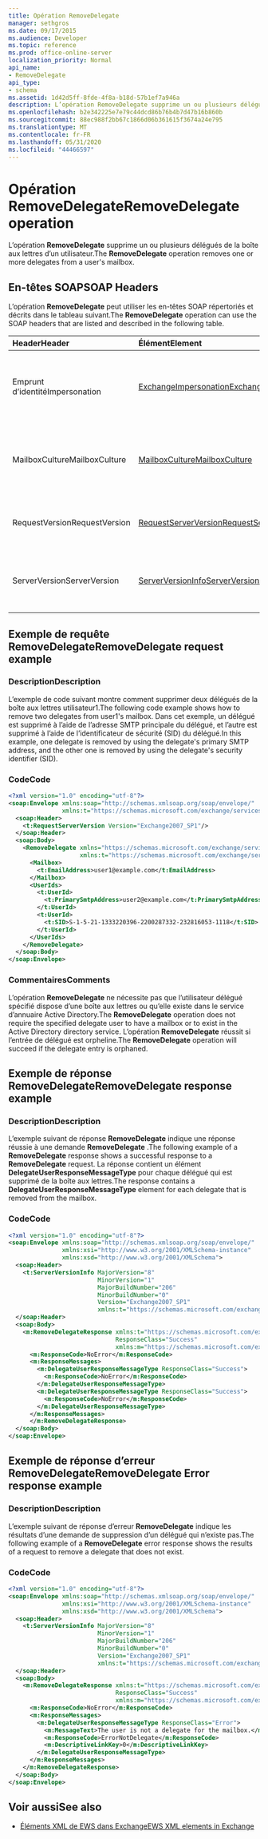 ```yaml
---
title: Opération RemoveDelegate
manager: sethgros
ms.date: 09/17/2015
ms.audience: Developer
ms.topic: reference
ms.prod: office-online-server
localization_priority: Normal
api_name:
- RemoveDelegate
api_type:
- schema
ms.assetid: 1d42d5ff-8fde-4f8a-b18d-57b1ef7a946a
description: L’opération RemoveDelegate supprime un ou plusieurs délégués de la boîte aux lettres d’un utilisateur.
ms.openlocfilehash: b2e342225e7e79c44dcd86b76b4b7d47b16b860b
ms.sourcegitcommit: 88ec988f2bb67c1866d06b361615f3674a24e795
ms.translationtype: MT
ms.contentlocale: fr-FR
ms.lasthandoff: 05/31/2020
ms.locfileid: "44466597"
---
```

# <a name="removedelegate-operation"></a><span data-ttu-id="6264a-103">Opération RemoveDelegate</span><span class="sxs-lookup"><span data-stu-id="6264a-103">RemoveDelegate operation</span></span>

<span data-ttu-id="6264a-104">L’opération **RemoveDelegate** supprime un ou plusieurs délégués de la boîte aux lettres d’un utilisateur.</span><span class="sxs-lookup"><span data-stu-id="6264a-104">The **RemoveDelegate** operation removes one or more delegates from a user's mailbox.</span></span> 
  
## <a name="soap-headers"></a><span data-ttu-id="6264a-105">En-têtes SOAP</span><span class="sxs-lookup"><span data-stu-id="6264a-105">SOAP Headers</span></span>

<span data-ttu-id="6264a-106">L’opération **RemoveDelegate** peut utiliser les en-têtes SOAP répertoriés et décrits dans le tableau suivant.</span><span class="sxs-lookup"><span data-stu-id="6264a-106">The **RemoveDelegate** operation can use the SOAP headers that are listed and described in the following table.</span></span> 
  
|<span data-ttu-id="6264a-107">**Header**</span><span class="sxs-lookup"><span data-stu-id="6264a-107">**Header**</span></span>|<span data-ttu-id="6264a-108">**Élément**</span><span class="sxs-lookup"><span data-stu-id="6264a-108">**Element**</span></span>|<span data-ttu-id="6264a-109">**Description**</span><span class="sxs-lookup"><span data-stu-id="6264a-109">**Description**</span></span>|
|:-----|:-----|:-----|
|<span data-ttu-id="6264a-110">Emprunt d’identité</span><span class="sxs-lookup"><span data-stu-id="6264a-110">Impersonation</span></span>  <br/> |[<span data-ttu-id="6264a-111">ExchangeImpersonation</span><span class="sxs-lookup"><span data-stu-id="6264a-111">ExchangeImpersonation</span></span>](exchangeimpersonation.md) <br/> |<span data-ttu-id="6264a-112">Identifie l’utilisateur qui emprunte l’identité de l’application cliente.</span><span class="sxs-lookup"><span data-stu-id="6264a-112">Identifies the user whom the client application is impersonating.</span></span>  <br/> |
|<span data-ttu-id="6264a-113">MailboxCulture</span><span class="sxs-lookup"><span data-stu-id="6264a-113">MailboxCulture</span></span>  <br/> |[<span data-ttu-id="6264a-114">MailboxCulture</span><span class="sxs-lookup"><span data-stu-id="6264a-114">MailboxCulture</span></span>](mailboxculture.md) <br/> |<span data-ttu-id="6264a-115">Identifie la culture RFC3066 à utiliser pour accéder à la boîte aux lettres.</span><span class="sxs-lookup"><span data-stu-id="6264a-115">Identifies the RFC3066 culture to be used to access the mailbox.</span></span>  <br/> |
|<span data-ttu-id="6264a-116">RequestVersion</span><span class="sxs-lookup"><span data-stu-id="6264a-116">RequestVersion</span></span>  <br/> |[<span data-ttu-id="6264a-117">RequestServerVersion</span><span class="sxs-lookup"><span data-stu-id="6264a-117">RequestServerVersion</span></span>](requestserverversion.md) <br/> |<span data-ttu-id="6264a-118">Identifie la version de schéma de la demande d’opération.</span><span class="sxs-lookup"><span data-stu-id="6264a-118">Identifies the schema version for the operation request.</span></span>  <br/> |
|<span data-ttu-id="6264a-119">ServerVersion</span><span class="sxs-lookup"><span data-stu-id="6264a-119">ServerVersion</span></span>  <br/> |[<span data-ttu-id="6264a-120">ServerVersionInfo</span><span class="sxs-lookup"><span data-stu-id="6264a-120">ServerVersionInfo</span></span>](serverversioninfo.md) <br/> |<span data-ttu-id="6264a-121">Identifie la version du serveur qui a répondu à la demande.</span><span class="sxs-lookup"><span data-stu-id="6264a-121">Identifies the version of the server that responded to the request.</span></span>  <br/> |
   
## <a name="removedelegate-request-example"></a><span data-ttu-id="6264a-122">Exemple de requête RemoveDelegate</span><span class="sxs-lookup"><span data-stu-id="6264a-122">RemoveDelegate request example</span></span>

### <a name="description"></a><span data-ttu-id="6264a-123">Description</span><span class="sxs-lookup"><span data-stu-id="6264a-123">Description</span></span>

<span data-ttu-id="6264a-124">L’exemple de code suivant montre comment supprimer deux délégués de la boîte aux lettres utilisateur1.</span><span class="sxs-lookup"><span data-stu-id="6264a-124">The following code example shows how to remove two delegates from user1's mailbox.</span></span> <span data-ttu-id="6264a-125">Dans cet exemple, un délégué est supprimé à l’aide de l’adresse SMTP principale du délégué, et l’autre est supprimé à l’aide de l’identificateur de sécurité (SID) du délégué.</span><span class="sxs-lookup"><span data-stu-id="6264a-125">In this example, one delegate is removed by using the delegate's primary SMTP address, and the other one is removed by using the delegate's security identifier (SID).</span></span>
  
### <a name="code"></a><span data-ttu-id="6264a-126">Code</span><span class="sxs-lookup"><span data-stu-id="6264a-126">Code</span></span>

```XML
<?xml version="1.0" encoding="utf-8"?>
<soap:Envelope xmlns:soap="http://schemas.xmlsoap.org/soap/envelope/"
               xmlns:t="https://schemas.microsoft.com/exchange/services/2006/types">
  <soap:Header>
    <t:RequestServerVersion Version="Exchange2007_SP1"/>
  </soap:Header>
  <soap:Body>
    <RemoveDelegate xmlns="https://schemas.microsoft.com/exchange/services/2006/messages"
                    xmlns:t="https://schemas.microsoft.com/exchange/services/2006/types">
      <Mailbox>
        <t:EmailAddress>user1@example.com</t:EmailAddress>
      </Mailbox>
      <UserIds>
        <t:UserId>
          <t:PrimarySmtpAddress>user2@example.com</t:PrimarySmtpAddress>
        </t:UserId>
        <t:UserId>
          <t:SID>S-1-5-21-1333220396-2200287332-232816053-1118</t:SID>
        </t:UserId>
      </UserIds>
    </RemoveDelegate>
  </soap:Body>
</soap:Envelope>
```

### <a name="comments"></a><span data-ttu-id="6264a-127">Commentaires</span><span class="sxs-lookup"><span data-stu-id="6264a-127">Comments</span></span>

<span data-ttu-id="6264a-128">L’opération **RemoveDelegate** ne nécessite pas que l’utilisateur délégué spécifié dispose d’une boîte aux lettres ou qu’elle existe dans le service d’annuaire Active Directory.</span><span class="sxs-lookup"><span data-stu-id="6264a-128">The **RemoveDelegate** operation does not require the specified delegate user to have a mailbox or to exist in the Active Directory directory service.</span></span> <span data-ttu-id="6264a-129">L’opération **RemoveDelegate** réussit si l’entrée de délégué est orpheline.</span><span class="sxs-lookup"><span data-stu-id="6264a-129">The **RemoveDelegate** operation will succeed if the delegate entry is orphaned.</span></span> 
  
## <a name="removedelegate-response-example"></a><span data-ttu-id="6264a-130">Exemple de réponse RemoveDelegate</span><span class="sxs-lookup"><span data-stu-id="6264a-130">RemoveDelegate response example</span></span>

### <a name="description"></a><span data-ttu-id="6264a-131">Description</span><span class="sxs-lookup"><span data-stu-id="6264a-131">Description</span></span>

<span data-ttu-id="6264a-132">L’exemple suivant de réponse **RemoveDelegate** indique une réponse réussie à une demande **RemoveDelegate** .</span><span class="sxs-lookup"><span data-stu-id="6264a-132">The following example of a **RemoveDelegate** response shows a successful response to a **RemoveDelegate** request.</span></span> <span data-ttu-id="6264a-133">La réponse contient un élément **DelegateUserResponseMessageType** pour chaque délégué qui est supprimé de la boîte aux lettres.</span><span class="sxs-lookup"><span data-stu-id="6264a-133">The response contains a **DelegateUserResponseMessageType** element for each delegate that is removed from the mailbox.</span></span> 
  
### <a name="code"></a><span data-ttu-id="6264a-134">Code</span><span class="sxs-lookup"><span data-stu-id="6264a-134">Code</span></span>

```XML
<?xml version="1.0" encoding="utf-8"?>
<soap:Envelope xmlns:soap="http://schemas.xmlsoap.org/soap/envelope/" 
               xmlns:xsi="http://www.w3.org/2001/XMLSchema-instance" 
               xmlns:xsd="http://www.w3.org/2001/XMLSchema">
  <soap:Header>
    <t:ServerVersionInfo MajorVersion="8" 
                         MinorVersion="1" 
                         MajorBuildNumber="206" 
                         MinorBuildNumber="0" 
                         Version="Exchange2007_SP1" 
                         xmlns:t="https://schemas.microsoft.com/exchange/services/2006/types" />
  </soap:Header>
  <soap:Body>
    <m:RemoveDelegateResponse xmlns:t="https://schemas.microsoft.com/exchange/services/2006/types" 
                              ResponseClass="Success" 
                              xmlns:m="https://schemas.microsoft.com/exchange/services/2006/messages">
      <m:ResponseCode>NoError</m:ResponseCode>
      <m:ResponseMessages>
        <m:DelegateUserResponseMessageType ResponseClass="Success">
          <m:ResponseCode>NoError</m:ResponseCode>
        </m:DelegateUserResponseMessageType>
        <m:DelegateUserResponseMessageType ResponseClass="Success">
          <m:ResponseCode>NoError</m:ResponseCode>
        </m:DelegateUserResponseMessageType>
      </m:ResponseMessages>
      </m:RemoveDelegateResponse>
  </soap:Body>
</soap:Envelope>
```

## <a name="removedelegate-error-response-example"></a><span data-ttu-id="6264a-135">Exemple de réponse d’erreur RemoveDelegate</span><span class="sxs-lookup"><span data-stu-id="6264a-135">RemoveDelegate Error response example</span></span>

### <a name="description"></a><span data-ttu-id="6264a-136">Description</span><span class="sxs-lookup"><span data-stu-id="6264a-136">Description</span></span>

<span data-ttu-id="6264a-137">L’exemple suivant de réponse d’erreur **RemoveDelegate** indique les résultats d’une demande de suppression d’un délégué qui n’existe pas.</span><span class="sxs-lookup"><span data-stu-id="6264a-137">The following example of a **RemoveDelegate** error response shows the results of a request to remove a delegate that does not exist.</span></span> 
  
### <a name="code"></a><span data-ttu-id="6264a-138">Code</span><span class="sxs-lookup"><span data-stu-id="6264a-138">Code</span></span>

```XML
<?xml version="1.0" encoding="utf-8"?>
<soap:Envelope xmlns:soap="http://schemas.xmlsoap.org/soap/envelope/"
               xmlns:xsi="http://www.w3.org/2001/XMLSchema-instance"
               xmlns:xsd="http://www.w3.org/2001/XMLSchema">
  <soap:Header>
    <t:ServerVersionInfo MajorVersion="8"
                         MinorVersion="1"
                         MajorBuildNumber="206"
                         MinorBuildNumber="0"
                         Version="Exchange2007_SP1"
                         xmlns:t="https://schemas.microsoft.com/exchange/services/2006/types" />
  </soap:Header>
  <soap:Body>
    <m:RemoveDelegateResponse xmlns:t="https://schemas.microsoft.com/exchange/services/2006/types"
                              ResponseClass="Success"
                              xmlns:m="https://schemas.microsoft.com/exchange/services/2006/messages">
      <m:ResponseCode>NoError</m:ResponseCode>
      <m:ResponseMessages>
        <m:DelegateUserResponseMessageType ResponseClass="Error">
          <m:MessageText>The user is not a delegate for the mailbox.</m:MessageText>
          <m:ResponseCode>ErrorNotDelegate</m:ResponseCode>
          <m:DescriptiveLinkKey>0</m:DescriptiveLinkKey>
        </m:DelegateUserResponseMessageType>
      </m:ResponseMessages>
    </m:RemoveDelegateResponse>
  </soap:Body>
</soap:Envelope>
```

## <a name="see-also"></a><span data-ttu-id="6264a-139">Voir aussi</span><span class="sxs-lookup"><span data-stu-id="6264a-139">See also</span></span>



- [<span data-ttu-id="6264a-140">Éléments XML de EWS dans Exchange</span><span class="sxs-lookup"><span data-stu-id="6264a-140">EWS XML elements in Exchange</span></span>](ews-xml-elements-in-exchange.md)

